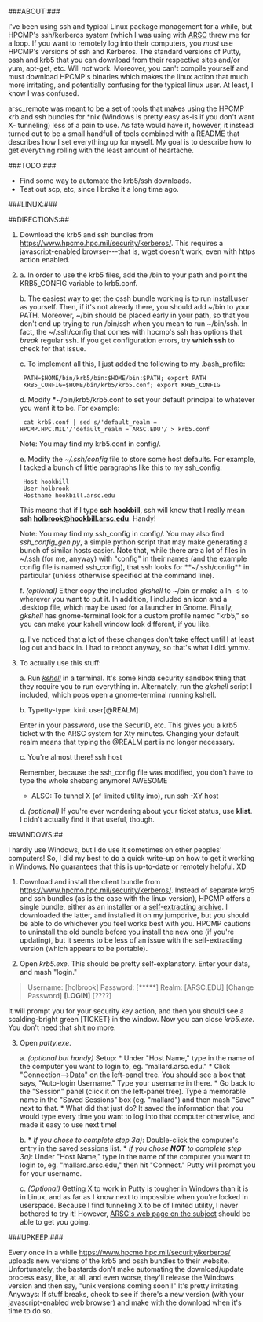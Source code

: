 ###ABOUT:###

I've been using ssh and typical Linux package management for a while, but
HPCMP's ssh/kerberos system (which I was using with [ARSC](http://www.arsc.edu)
threw me for a loop.  If you want to remotely log into their computers, you
*must* use HPCMP's versions of ssh and Kerberos. The standard versions of
Putty, ossh and krb5 that you can download from their respective sites and/or
yum, apt-get, etc. Will *not* work. Moreover, you can't compile yourself and
must download HPCMP's binaries which makes the linux action that much more
irritating, and potentially confusing for the typical linux user. At least, I
know I was confused.

arsc_remote was meant to be a set of tools that makes using the HPCMP krb and 
ssh bundles for *nix (Windows is pretty easy as-is if you don't want X-
tunneling) less of a pain to use.  As fate would have it, however, it instead 
turned out to be a small handfull of tools combined with a README that 
describes how I set everything up for myself. My goal is to describe how to get
everything rolling with the least amount of heartache.

###TODO:###

* Find some way to automate the krb5/ssh downloads.
* Test out scp, etc, since I broke it a long time ago.

###LINUX:###

##DIRECTIONS:##

1. Download the krb5 and ssh bundles from 
<https://www.hpcmo.hpc.mil/security/kerberos/>. This requires a 
javascript-enabled browser---that is, wget doesn't work, even with https action
enabled.

2. 
    a. In order to use the krb5 files, add the /bin to your path and point the
    KRB5_CONFIG variable to krb5.conf.  

    b. The easiest way to get the ossh bundle working is to run install.user as
    yourself. Then, if it's not already there, you should add ~/bin to your 
    PATH. Moreover, ~/bin should be placed early in your path, so that you 
    don't end up trying to run /bin/ssh when you mean to run ~/bin/ssh.
    In fact, the ~/.ssh/config that comes with hpcmp's ssh has options that 
    *break* regular ssh. If you get configuration errors, try **which ssh** to
    check for that issue.

    c. To implement all this, I just added the following to my .bash_profile:

        PATH=$HOME/bin/krb5/bin:$HOME/bin:$PATH; export PATH
        KRB5_CONFIG=$HOME/bin/krb5/krb5.conf; export KRB5_CONFIG

    d. Modify *~/bin/krb5/krb5.conf to set your default principal to whatever 
    you want it to be. For example:

        cat krb5.conf | sed s/'default_realm = HPCMP.HPC.MIL'/'default_realm = ARSC.EDU'/ > krb5.conf

    Note: You may find my krb5.conf in config/.

    e. Modify the *~/.ssh/config* file to store some host defaults.
    For example, I tacked a bunch of little paragraphs like this to my 
    ssh_config:

        Host hookbill
        User holbrook
        Hostname hookbill.arsc.edu

    This means that if I type **ssh hookbill**, ssh will know that I really 
    mean **ssh holbrook@hookbill.arsc.edu**. Handy!

    Note: You may find my ssh_config in config/. You may also find 
    *ssh_config_gen.py*, a simple python script that may make generating a 
    bunch of similar hosts easier. Note that, while there are a lot of files in
    ~/.ssh (for me, anyway) with "config" in their names (and the example
    config file is named ssh_config), that ssh looks for **~/.ssh/config** in
    particular (unless otherwise specified at the command line).

    f. *(optional)* Either copy the included *gkshell* to ~/bin or make 
    a ln -s to wherever you want to put it. In addition, I included an icon and
    a .desktop file, which may be used for a launcher in Gnome. Finally, 
    *gkshell* has gnome-terminal look for a custom profile named "krb5," so you
    can make your kshell window look different, if you like.

    g. I've noticed that a lot of these changes don't take effect until I at
    least log out and back in. I had to reboot anyway, so that's what I did.
    ymmv.

3. To actually use this stuff:

    a. Run [*kshell*](http://www.afrl.hpc.mil/customer/userdocs/kerberos/man/kshell.html) in a terminal. It's some kinda security sandbox thing that
    they require you to run everything in. Alternately, run the *gkshell*
    script I included, which pops open a gnome-terminal running kshell.

    b. Typetty-type:
        kinit user[@REALM]

    Enter in your password, use the SecurID, etc. This gives you a krb5 
    ticket with the ARSC system for Xty minutes. Changing your default realm 
    means that typing the @REALM part is no longer necessary.

    c. You're almost there!
        ssh host

    Remember, because the ssh_config file was modified, you don't have to type
    the whole shebang anymore! AWESOME
      * ALSO: To tunnel X (of limited utility imo), run
            ssh -XY host

    d. *(optional)* If you're ever wondering about your ticket status, use 
    **klist**. I didn't actually find it that useful, though.

##WINDOWS:##

I hardly use Windows, but I do use it sometimes on other peoples' computers!
So, I did my best to do a quick write-up on how to get it working in Windows.
No guarantees that this is up-to-date or remotely helpful. XD

1. Download and install the client bundle from 
<https://www.hpcmo.hpc.mil/security/kerberos/>. Instead of separate krb5 and
ssh bundles (as is the case with the linux version), HPCMP offers a single
bundle, either as an installer or a
[self-extracting archive](http://www.wikihow.com/Use-7Zip-to-Create-Self-Extracting-excutables).
I downloaded the latter, and installed it on my jumpdrive, but you should be
able to do whichever you feel works best with you. HPCMP cautions to uninstall
the old bundle before you install the new one (if you're updating), but it
seems to be less of an issue with the self-extracting version (which appears to
be portable).

2. Open *krb5.exe*. This should be pretty self-explanatory. Enter your data, and
mash "login."

> Username: [holbrook] Password: [*****] Realm: [ARSC.EDU]
> [Change Password]  **[LOGIN]** [????]

It will prompt you for your security key action, and then you should see a
scalding-bright green [TICKET} in the window. Now you can close *krb5.exe*. You
don't need that shit no more.

3. Open *putty.exe*.

    a. *(optional but handy)* Setup:
        * Under "Host Name," type in the name of the computer you want to 
          login to, eg. "mallard.arsc.edu."
        * Click "Connection-->Data" on the left-panel tree. You should see a
          box that says, "Auto-login Username." Type your username in there.
        * Go back to the "Session" panel (click it on the left-panel tree).
          Type a memorable name in the "Saved Sessions" box (eg. "mallard") and
          then mash "Save" next to that.
        * What did that just do? It saved the information that you would type
          every time you want to log into that computer otherwise, and made it
          easy to use next time!

    b. 
        * *If you chose to complete step 3a)*: Double-click the computer's
          entry in the saved sessions list.
        * *If you chose **NOT** to complete step 3a)*: Under "Host Name," type
          in the name of the computer you want to login to, 
          eg. "mallard.arsc.edu," then hit "Connect." Putty will prompt you
          for your username.

    c. *(Optional)* Getting X to work in Putty is tougher in Windows than it is
    in Linux, and as far as I know next to impossible when you're locked in
    userspace. Because I find tunneling X to be of limited utility, I never
    bothered to try it! However, 
    [ARSC's web page on the subject](http://www.arsc.edu/support/howtos/UsingXming.html)
    should be able to get you going.

###UPKEEP:###

Every once in a while <https://www.hpcmo.hpc.mil/security/kerberos/> uploads
new versions of the krb5 and ossh bundles to their website. Unfortunately,
the bastards don't make automating the download/update process easy, like, at
all, and even worse, they'll release the Windows version and then say, 
"unix versions coming soon!!"  It's pretty irritating. Anyways: If stuff breaks,
check to see if there's a new version (with your javascript-enabled web browser)
and make with the download when it's time to do so.
